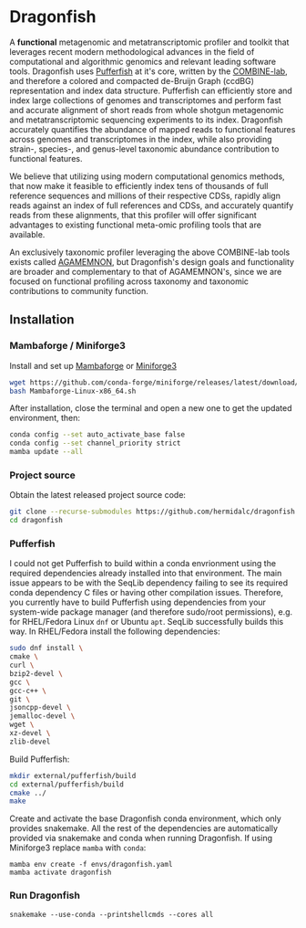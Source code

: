 # Dragonfish

A **functional** metagenomic and metatranscriptomic profiler and toolkit
that leverages recent modern methodological advances in the field of
computational and algorithmic genomics and relevant leading software tools.
Dragonfish uses [Pufferfish](https://github.com/COMBINE-lab/pufferfish) at
it's core, written by the [COMBINE-lab](https://github.com/COMBINE-lab), and
therefore a colored and compacted de-Bruijn Graph (ccdBG) representation and
index data structure. Pufferfish can efficiently store and index large
collections of genomes and transcriptomes and perform fast and accurate
alignment of short reads from whole shotgun metagenomic and metatranscriptomic
sequencing experiments to its index. Dragonfish accurately quantifies the
abundance of mapped reads to functional features across genomes and
transcriptomes in the index, while also providing strain-, species-, and
genus-level taxonomic abundance contribution to functional features.

We believe that utilizing using modern computational genomics methods, that now
make it feasible to efficiently index tens of thousands of full reference
sequences and millions of their respective CDSs, rapidly align reads against an
index of full references and CDSs, and accurately quantify reads from these
alignments, that this profiler will offer significant advantages to existing
functional meta-omic profiling tools that are available.

An exclusively taxonomic profiler leveraging the above COMBINE-lab tools
exists called [AGAMEMNON](https://github.com/ivlachos/agamemnon), but
Dragonfish's design goals and functionality are broader and complementary to
that of AGAMEMNON's, since we are focused on functional profiling across
taxonomy and taxonomic contributions to community function.

## Installation

### Mambaforge / Miniforge3

Install and set up
[Mambaforge](https://github.com/conda-forge/miniforge#mambaforge) or
[Miniforge3](https://github.com/conda-forge/miniforge#miniforge3)

```bash
wget https://github.com/conda-forge/miniforge/releases/latest/download/Mambaforge-Linux-x86_64.sh
bash Mambaforge-Linux-x86_64.sh
```

After installation, close the terminal and open a new one to get the updated
environment, then:

```bash
conda config --set auto_activate_base false
conda config --set channel_priority strict
mamba update --all
```

### Project source

Obtain the latest released project source code:

```bash
git clone --recurse-submodules https://github.com/hermidalc/dragonfish.git
cd dragonfish
```


### Pufferfish

I could not get Pufferfish to build within a conda envrionment using the
required dependencies already installed into that environment. The main
issue appears to be with the SeqLib dependency failing to see its required
conda dependency C files or having other compilation issues. Therefore,
you currently have to build Pufferfish using dependencies from your
system-wide package manager (and therefore sudo/root permissions), e.g.
for RHEL/Fedora Linux `dnf` or Ubuntu `apt`. SeqLib successfully builds
this way. In RHEL/Fedora install the following dependencies:

```bash
sudo dnf install \
cmake \
curl \
bzip2-devel \
gcc \
gcc-c++ \
git \
jsoncpp-devel \
jemalloc-devel \
wget \
xz-devel \
zlib-devel
```

Build Pufferfish:

```bash
mkdir external/pufferfish/build
cd external/pufferfish/build
cmake ../
make
```

Create and activate the base Dragonfish conda environment, which only
provides snakemake. All the rest of the dependencies are automatically
provided via snakemake and conda when running Dragonfish. If using
Miniforge3 replace `mamba` with `conda`:

```
mamba env create -f envs/dragonfish.yaml
mamba activate dragonfish
```

### Run Dragonfish

```
snakemake --use-conda --printshellcmds --cores all
```
